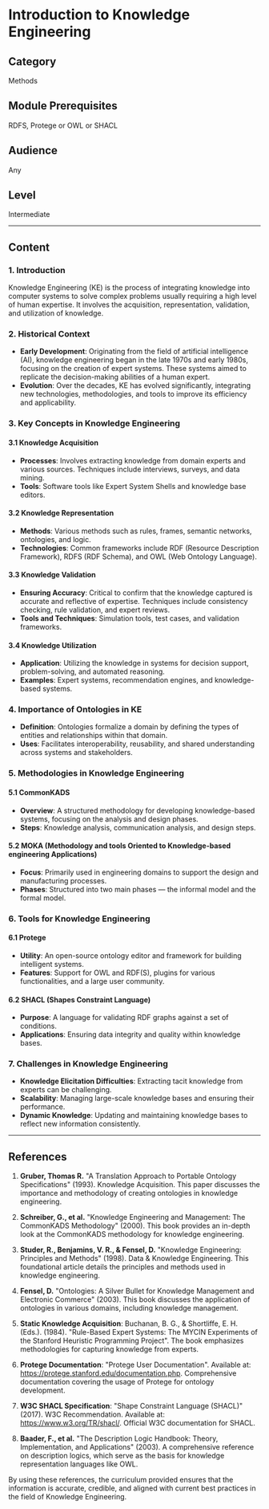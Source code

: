 # Introduction to Knowledge Engineering

## Category

Methods

## Module Prerequisites

RDFS, Protege or OWL or SHACL

## Audience

Any

## Level

Intermediate

---

## Content

### 1. Introduction

Knowledge Engineering (KE) is the process of integrating knowledge into computer systems to solve complex problems usually requiring a high level of human expertise. It involves the acquisition, representation, validation, and utilization of knowledge.

### 2. Historical Context

- **Early Development**: Originating from the field of artificial intelligence (AI), knowledge engineering began in the late 1970s and early 1980s, focusing on the creation of expert systems. These systems aimed to replicate the decision-making abilities of a human expert.
- **Evolution**: Over the decades, KE has evolved significantly, integrating new technologies, methodologies, and tools to improve its efficiency and applicability.

### 3. Key Concepts in Knowledge Engineering

#### 3.1 Knowledge Acquisition

- **Processes**: Involves extracting knowledge from domain experts and various sources. Techniques include interviews, surveys, and data mining.
- **Tools**: Software tools like Expert System Shells and knowledge base editors.

#### 3.2 Knowledge Representation

- **Methods**: Various methods such as rules, frames, semantic networks, ontologies, and logic.
- **Technologies**: Common frameworks include RDF (Resource Description Framework), RDFS (RDF Schema), and OWL (Web Ontology Language).

#### 3.3 Knowledge Validation

- **Ensuring Accuracy**: Critical to confirm that the knowledge captured is accurate and reflective of expertise. Techniques include consistency checking, rule validation, and expert reviews.
- **Tools and Techniques**: Simulation tools, test cases, and validation frameworks.

#### 3.4 Knowledge Utilization

- **Application**: Utilizing the knowledge in systems for decision support, problem-solving, and automated reasoning.
- **Examples**: Expert systems, recommendation engines, and knowledge-based systems.

### 4. Importance of Ontologies in KE

- **Definition**: Ontologies formalize a domain by defining the types of entities and relationships within that domain.
- **Uses**: Facilitates interoperability, reusability, and shared understanding across systems and stakeholders.

### 5. Methodologies in Knowledge Engineering

#### 5.1 CommonKADS

- **Overview**: A structured methodology for developing knowledge-based systems, focusing on the analysis and design phases.
- **Steps**: Knowledge analysis, communication analysis, and design steps.

#### 5.2 MOKA (Methodology and tools Oriented to Knowledge-based engineering Applications)

- **Focus**: Primarily used in engineering domains to support the design and manufacturing processes.
- **Phases**: Structured into two main phases — the informal model and the formal model.

### 6. Tools for Knowledge Engineering

#### 6.1 Protege

- **Utility**: An open-source ontology editor and framework for building intelligent systems.
- **Features**: Support for OWL and RDF(S), plugins for various functionalities, and a large user community.

#### 6.2 SHACL (Shapes Constraint Language)

- **Purpose**: A language for validating RDF graphs against a set of conditions.
- **Applications**: Ensuring data integrity and quality within knowledge bases.

### 7. Challenges in Knowledge Engineering

- **Knowledge Elicitation Difficulties**: Extracting tacit knowledge from experts can be challenging.
- **Scalability**: Managing large-scale knowledge bases and ensuring their performance.
- **Dynamic Knowledge**: Updating and maintaining knowledge bases to reflect new information consistently.

---

## References

1. **Gruber, Thomas R.** "A Translation Approach to Portable Ontology Specifications" (1993). Knowledge Acquisition. This paper discusses the importance and methodology of creating ontologies in knowledge engineering.
2. **Schreiber, G., et al.** "Knowledge Engineering and Management: The CommonKADS Methodology" (2000). This book provides an in-depth look at the CommonKADS methodology for knowledge engineering.

3. **Studer, R., Benjamins, V. R., & Fensel, D.** "Knowledge Engineering: Principles and Methods" (1998). Data & Knowledge Engineering. This foundational article details the principles and methods used in knowledge engineering.

4. **Fensel, D.** "Ontologies: A Silver Bullet for Knowledge Management and Electronic Commerce" (2003). This book discusses the application of ontologies in various domains, including knowledge management.

5. **Static Knowledge Acquisition**: Buchanan, B. G., & Shortliffe, E. H. (Eds.). (1984). "Rule-Based Expert Systems: The MYCIN Experiments of the Stanford Heuristic Programming Project". The book emphasizes methodologies for capturing knowledge from experts.

6. **Protege Documentation**: "Protege User Documentation". Available at: https://protege.stanford.edu/documentation.php. Comprehensive documentation covering the usage of Protege for ontology development.

7. **W3C SHACL Specification**: "Shape Constraint Language (SHACL)" (2017). W3C Recommendation. Available at: https://www.w3.org/TR/shacl/. Official W3C documentation for SHACL.

8. **Baader, F., et al.** "The Description Logic Handbook: Theory, Implementation, and Applications" (2003). A comprehensive reference on description logics, which serve as the basis for knowledge representation languages like OWL.

By using these references, the curriculum provided ensures that the information is accurate, credible, and aligned with current best practices in the field of Knowledge Engineering.
